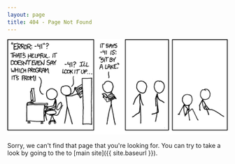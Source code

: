 ```yaml
---
layout: page
title: 404 - Page Not Found
---
```

![error](/assets/images/404.png)

Sorry, we can't find that page that you're looking for. You can try to take a look by going to the to [main site]({{ site.baseurl }}).